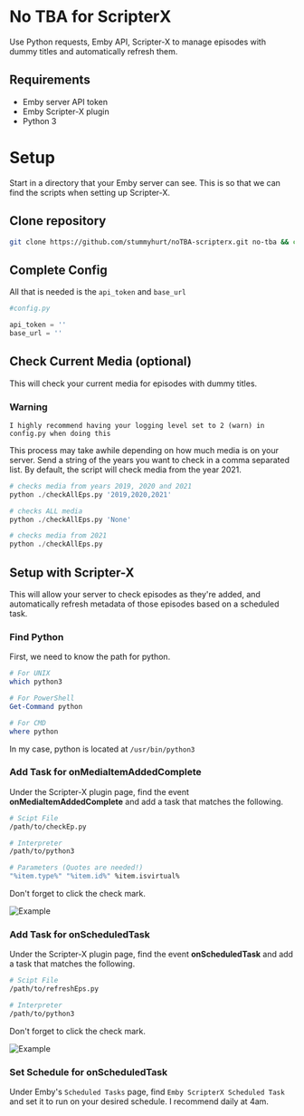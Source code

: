 # No TBA for ScripterX

Use Python requests, Emby API, Scripter-X to manage episodes with dummy titles and automatically refresh them.

## Requirements

* Emby server API token
* Emby Scripter-X plugin
* Python 3

# Setup

Start in a directory that your Emby server can see. This is so that we can find the scripts when setting up Scripter-X.

## Clone repository

```bash
git clone https://github.com/stummyhurt/noTBA-scripterx.git no-tba && cd no-tba
```

## Complete Config

All that is needed is the `api_token` and `base_url`

```python
#config.py

api_token = ''
base_url = ''
```

## Check Current Media (optional)

This will check your current media for episodes with dummy titles.

### **Warning**
```
I highly recommend having your logging level set to 2 (warn) in config.py when doing this
```

This process may take awhile depending on how much media is on your server. Send a string of the years you want to check in a comma separated list. By default, the script will check media from the year 2021.

```python 
# checks media from years 2019, 2020 and 2021
python ./checkAllEps.py '2019,2020,2021'

# checks ALL media
python ./checkAllEps.py 'None'

# checks media from 2021
python ./checkAllEps.py
```

## Setup with Scripter-X

This will allow your server to check episodes as they're added, and automatically refresh metadata of those episodes based on a scheduled task.

### Find Python

First, we need to know the path for python.

```bash
# For UNIX
which python3
```
```powershell
# For PowerShell
Get-Command python

# For CMD
where python
```

In my case, python is located at `/usr/bin/python3`

### Add Task for onMediaItemAddedComplete

Under the Scripter-X plugin page, find the event **onMediaItemAddedComplete** and add a task that matches the following.

```bash
# Scipt File
/path/to/checkEp.py

# Interpreter
/path/to/python3

# Parameters (Quotes are needed!)
"%item.type%" "%item.id%" %item.isvirtual%
```
Don't forget to click the check mark.

![Example](https://i.imgur.com/3Jyha6r.png)

### Add Task for onScheduledTask

Under the Scripter-X plugin page, find the event **onScheduledTask** and add a task that matches the following.

```bash
# Scipt File
/path/to/refreshEps.py

# Interpreter
/path/to/python3
```
Don't forget to click the check mark.

![Example](https://i.imgur.com/aqgIy78.png)

### Set Schedule for onScheduledTask

Under Emby's `Scheduled Tasks` page, find `Emby ScripterX Scheduled Task` and set it to run on your desired schedule. I recommend daily at 4am.